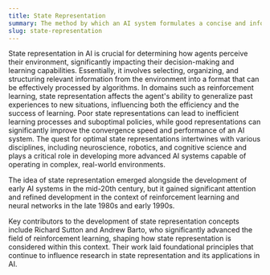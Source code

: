 ```yaml
---
title: State Representation  
summary: The method by which an AI system formulates a concise and informative description of the environment's current situation or context.
slug: state-representation
---  
```


State representation in AI is crucial for determining how agents perceive their environment, significantly impacting their decision-making and learning capabilities. Essentially, it involves selecting, organizing, and structuring relevant information from the environment into a format that can be effectively processed by algorithms. In domains such as reinforcement learning, state representation affects the agent's ability to generalize past experiences to new situations, influencing both the efficiency and the success of learning. Poor state representations can lead to inefficient learning processes and suboptimal policies, while good representations can significantly improve the convergence speed and performance of an AI system. The quest for optimal state representations intertwines with various disciplines, including neuroscience, robotics, and cognitive science and plays a critical role in developing more advanced AI systems capable of operating in complex, real-world environments.  

The idea of state representation emerged alongside the development of early AI systems in the mid-20th century, but it gained significant attention and refined development in the context of reinforcement learning and neural networks in the late 1980s and early 1990s.  

Key contributors to the development of state representation concepts include Richard Sutton and Andrew Barto, who significantly advanced the field of reinforcement learning, shaping how state representation is considered within this context. Their work laid foundational principles that continue to influence research in state representation and its applications in AI.